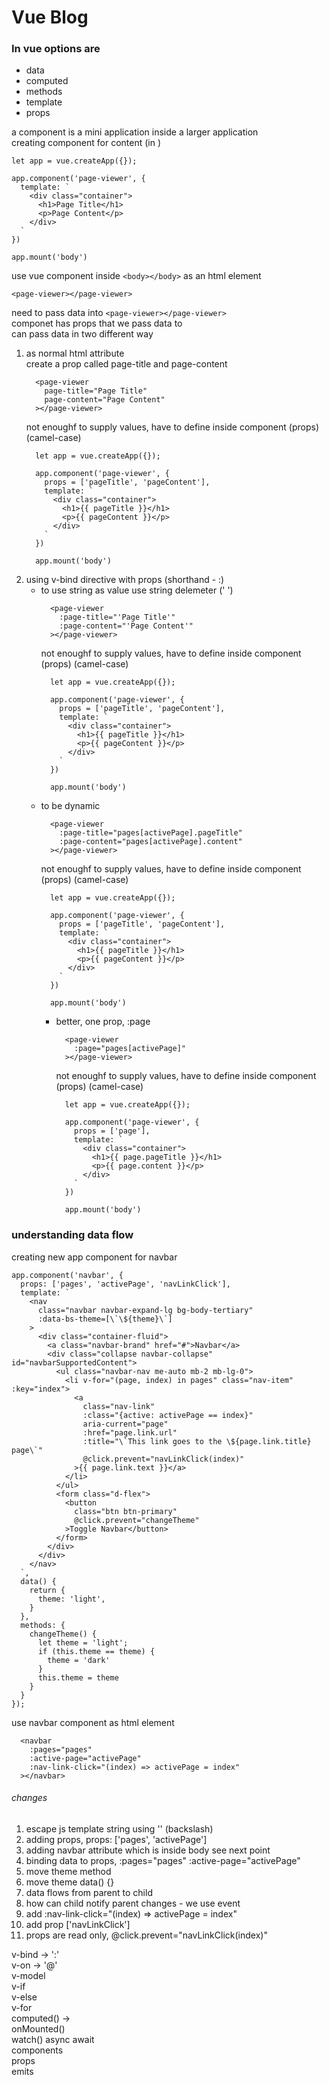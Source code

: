 # Vue Blog

### In vue options are
- data
- computed
- methods
- template
- props

a component is a mini application inside a larger application  
creating component for content (in <script></script>)  
```vue
let app = vue.createApp({});

app.component('page-viewer', {
  template: `
    <div class="container">
      <h1>Page Title</h1>
      <p>Page Content</p>
    </div>
  `
})

app.mount('body')
```
use vue component inside `<body></body>` as an html element  
```vue
<page-viewer></page-viewer>
```
need to pass data into `<page-viewer></page-viewer>`  
componet has props that we pass data to  
can pass data in two different way  
1. as normal html attribute  
    create a prop called page-title and page-content
    ```vue
      <page-viewer
        page-title="Page Title"
        page-content="Page Content"
      ></page-viewer>
    ```
    not enoughf to supply values, have to define inside component (props) (camel-case)
    ```vue
      let app = vue.createApp({});
      
      app.component('page-viewer', {
        props = ['pageTitle', 'pageContent'],
        template: `
          <div class="container">
            <h1>{{ pageTitle }}</h1>
            <p>{{ pageContent }}</p>
          </div>
        `
      })
      
      app.mount('body')
    ```
2. using v-bind directive with props (shorthand - :)  
     - to use string as value use string delemeter (' ')  
        ```vue
          <page-viewer
            :page-title="'Page Title'"
            :page-content="'Page Content'"
          ></page-viewer>
        ```
        not enoughf to supply values, have to define inside component (props) (camel-case)  
        ```vue
          let app = vue.createApp({});
          
          app.component('page-viewer', {
            props = ['pageTitle', 'pageContent'],
            template: `
              <div class="container">
                <h1>{{ pageTitle }}</h1>
                <p>{{ pageContent }}</p>
              </div>
            `
          })
          
          app.mount('body')
        ```
     - to be dynamic  
        ```vue
          <page-viewer
            :page-title="pages[activePage].pageTitle"
            :page-content="pages[activePage].content"
          ></page-viewer>
        ```
        not enoughf to supply values, have to define inside component (props) (camel-case)  
        ```vue
          let app = vue.createApp({});
          
          app.component('page-viewer', {
            props = ['pageTitle', 'pageContent'],
            template: `
              <div class="container">
                <h1>{{ pageTitle }}</h1>
                <p>{{ pageContent }}</p>
              </div>
            `
          })
          
          app.mount('body')
        ```
        - better, one prop, :page  
          ```vue
            <page-viewer
              :page="pages[activePage]"
            ></page-viewer>
          ```
          not enoughf to supply values, have to define inside component (props) (camel-case)  
          ```vue
            let app = vue.createApp({});
            
            app.component('page-viewer', {
              props = ['page'],
              template: `
                <div class="container">
                  <h1>{{ page.pageTitle }}</h1>
                  <p>{{ page.content }}</p>
                </div>
              `
            })
            
            app.mount('body')
          ```
### understanding data flow
creating new app component for navbar  
```vue
app.component('navbar', {
  props: ['pages', 'activePage', 'navLinkClick'],
  template: `
    <nav
      class="navbar navbar-expand-lg bg-body-tertiary"
      :data-bs-theme=[\`\${theme}\`]
    >
      <div class="container-fluid">
        <a class="navbar-brand" href="#">Navbar</a>
        <div class="collapse navbar-collapse" id="navbarSupportedContent">
          <ul class="navbar-nav me-auto mb-2 mb-lg-0">
            <li v-for="(page, index) in pages" class="nav-item" :key="index">
              <a 
                class="nav-link"
                :class="{active: activePage == index}"
                aria-current="page"
                :href="page.link.url"
                :title="\`This link goes to the \${page.link.title} page\`"
                @click.prevent="navLinkClick(index)"
              >{{ page.link.text }}</a>
            </li>
          </ul>
          <form class="d-flex">
            <button
              class="btn btn-primary"
              @click.prevent="changeTheme"
            >Toggle Navbar</button>
          </form>
        </div>
      </div>
    </nav>
  `,
  data() {
    return {
      theme: 'light',
    }
  },
  methods: {
    changeTheme() {
      let theme = 'light';
      if (this.theme == theme) {
        theme = 'dark'
      }
      this.theme = theme
    }
  }
});
```
use navbar component as html element  
```vue
  <navbar
    :pages="pages"
    :active-page="activePage"
    :nav-link-click="(index) => activePage = index"
  ></navbar>
```
###### changes
1. escape js template string using '\' (backslash)
2. adding props, props: ['pages', 'activePage']
3. adding navbar attribute which is inside body see next point
4. binding data to props, :pages="pages" :active-page="activePage"
5. move theme method
6. move theme data() {}
7. data flows from parent to child
9. how can child notify parent changes - we use event
10. add :nav-link-click="(index) => activePage = index"
11. add prop ['navLinkClick']
12. props are read only, @click.prevent="navLinkClick(index)"


v-bind -> ':'  
v-on -> '@'  
v-model  
v-if  
v-else  
v-for  
computed() ->  
onMounted()  
watch() async await  
components  
props  
emits  

